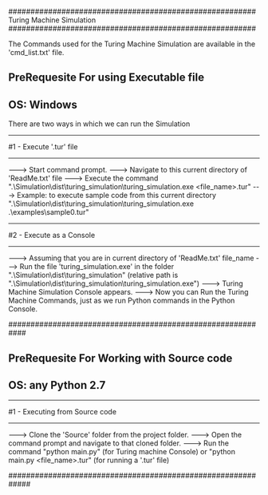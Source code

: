 ########################################################
Turing Machine Simulation
########################################################

The Commands used for the Turing Machine Simulation are available in the 'cmd_list.txt' file.

PreRequesite For using Executable file
-----------------------------------------
OS: Windows
-----------------------------------------

There are two ways in which we can run the Simulation

_______________________________
#1 - Execute '.tur' file
_______________________________

---> Start command prompt.
---> Navigate to this current directory of 'ReadMe.txt' file
---> Execute the command ".\Simulation\dist\turing_simulation\turing_simulation.exe <file_name>.tur"
---> Example: to execute sample code from this current directory ".\Simulation\dist\turing_simulation\turing_simulation.exe .\examples\sample0.tur"

_______________________________
#2 - Execute as a Console
_______________________________

---> Assuming that you are in current directory of 'ReadMe.txt' file_name
---> Run the file 'turing_simulation.exe' in the folder ".\Simulation\dist\turing_simulation\" (relative path is ".\Simulation\dist\turing_simulation\turing_simulation.exe")
---> Turing Machine Simulation Console appears.
---> Now you can Run the Turing Machine Commands, just as we run Python commands in the Python Console.

############################################################

PreRequesite For Working with Source code
-----------------------------------------
OS: any
Python 2.7
-----------------------------------------

_______________________________
#1 - Executing from Source code
_______________________________

---> Clone the 'Source' folder from the project folder.
---> Open the command prompt and navigate to that cloned folder.
---> Run the command "python main.py" (for Turing machine Console) or "python main.py <file_name>.tur" (for running a '.tur' file)

#############################################################
